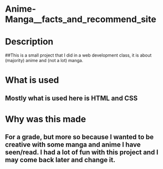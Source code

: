 # Anime-Manga__facts_and_recommend_site
# Description
##This is a small project that I did in a web development class, it is about (majority) anime and (not a lot) manga. 
# What is used
## Mostly what is used here is HTML and CSS
# Why was this made
## For a grade, but more so because I wanted to be creative with some manga and anime I have seen/read. I had a lot of fun with this project and I may come back later and change it.
